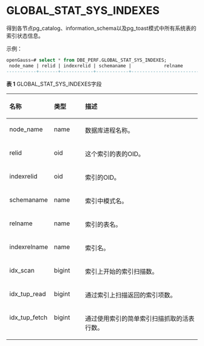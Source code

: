 # GLOBAL\_STAT\_SYS\_INDEXES

得到各节点pg\_catalog、information\_schema以及pg\_toast模式中所有系统表的索引状态信息。

  示例：
  ```sql
  openGauss=# select * from DBE_PERF.GLOBAL_STAT_SYS_INDEXES;
   node_name | relid | indexrelid | schemaname |            relname            |                  indexrelname                  | idx_scan | idx_tup_read | idx_tup_fetch 
  -----------+-------+------------+------------+-------------------------------+------------------------------------------------+----------+--------------+---------------
  ```

**表 1**  GLOBAL\_STAT\_SYS\_INDEXES字段

<a name="zh-cn_topic_0237122587_table7641183314448"></a>
<table><thead align="left"><tr id="zh-cn_topic_0237122587_row1739153319447"><th class="cellrowborder" valign="top" width="17.27%" id="mcps1.2.4.1.1"><p id="zh-cn_topic_0237122587_p8739633144412"><a name="zh-cn_topic_0237122587_p8739633144412"></a><a name="zh-cn_topic_0237122587_p8739633144412"></a><strong id="zh-cn_topic_0237122587_b5739143344416"><a name="zh-cn_topic_0237122587_b5739143344416"></a><a name="zh-cn_topic_0237122587_b5739143344416"></a>名称</strong></p>
</th>
<th class="cellrowborder" valign="top" width="16.8%" id="mcps1.2.4.1.2"><p id="zh-cn_topic_0237122587_p4739153344418"><a name="zh-cn_topic_0237122587_p4739153344418"></a><a name="zh-cn_topic_0237122587_p4739153344418"></a><strong id="zh-cn_topic_0237122587_b1273973374415"><a name="zh-cn_topic_0237122587_b1273973374415"></a><a name="zh-cn_topic_0237122587_b1273973374415"></a>类型</strong></p>
</th>
<th class="cellrowborder" valign="top" width="65.93%" id="mcps1.2.4.1.3"><p id="zh-cn_topic_0237122587_p8739123374411"><a name="zh-cn_topic_0237122587_p8739123374411"></a><a name="zh-cn_topic_0237122587_p8739123374411"></a><strong id="zh-cn_topic_0237122587_b137397337440"><a name="zh-cn_topic_0237122587_b137397337440"></a><a name="zh-cn_topic_0237122587_b137397337440"></a>描述</strong></p>
</th>
</tr>
</thead>
<tbody><tr id="zh-cn_topic_0237122587_row9739163314445"><td class="cellrowborder" valign="top" width="17.27%" headers="mcps1.2.4.1.1 "><p id="zh-cn_topic_0237122587_p1573933318440"><a name="zh-cn_topic_0237122587_p1573933318440"></a><a name="zh-cn_topic_0237122587_p1573933318440"></a>node_name</p>
</td>
<td class="cellrowborder" valign="top" width="16.8%" headers="mcps1.2.4.1.2 "><p id="zh-cn_topic_0237122587_p12739173310443"><a name="zh-cn_topic_0237122587_p12739173310443"></a><a name="zh-cn_topic_0237122587_p12739173310443"></a>name</p>
</td>
<td class="cellrowborder" valign="top" width="65.93%" headers="mcps1.2.4.1.3 "><p id="zh-cn_topic_0237122587_p19740113394418"><a name="zh-cn_topic_0237122587_p19740113394418"></a><a name="zh-cn_topic_0237122587_p19740113394418"></a>数据库进程名称。</p>
</td>
</tr>
<tr id="zh-cn_topic_0237122587_row1874011335443"><td class="cellrowborder" valign="top" width="17.27%" headers="mcps1.2.4.1.1 "><p id="zh-cn_topic_0237122587_p8740113311446"><a name="zh-cn_topic_0237122587_p8740113311446"></a><a name="zh-cn_topic_0237122587_p8740113311446"></a>relid</p>
</td>
<td class="cellrowborder" valign="top" width="16.8%" headers="mcps1.2.4.1.2 "><p id="zh-cn_topic_0237122587_p7740123318449"><a name="zh-cn_topic_0237122587_p7740123318449"></a><a name="zh-cn_topic_0237122587_p7740123318449"></a>oid</p>
</td>
<td class="cellrowborder" valign="top" width="65.93%" headers="mcps1.2.4.1.3 "><p id="zh-cn_topic_0237122587_p14740153384417"><a name="zh-cn_topic_0237122587_p14740153384417"></a><a name="zh-cn_topic_0237122587_p14740153384417"></a>这个索引的表的OID。</p>
</td>
</tr>
<tr id="zh-cn_topic_0237122587_row19740103364416"><td class="cellrowborder" valign="top" width="17.27%" headers="mcps1.2.4.1.1 "><p id="zh-cn_topic_0237122587_p6740173344413"><a name="zh-cn_topic_0237122587_p6740173344413"></a><a name="zh-cn_topic_0237122587_p6740173344413"></a>indexrelid</p>
</td>
<td class="cellrowborder" valign="top" width="16.8%" headers="mcps1.2.4.1.2 "><p id="zh-cn_topic_0237122587_p1974033324419"><a name="zh-cn_topic_0237122587_p1974033324419"></a><a name="zh-cn_topic_0237122587_p1974033324419"></a>oid</p>
</td>
<td class="cellrowborder" valign="top" width="65.93%" headers="mcps1.2.4.1.3 "><p id="zh-cn_topic_0237122587_p57401833134410"><a name="zh-cn_topic_0237122587_p57401833134410"></a><a name="zh-cn_topic_0237122587_p57401833134410"></a>索引的OID。</p>
</td>
</tr>
<tr id="zh-cn_topic_0237122587_row4740143311446"><td class="cellrowborder" valign="top" width="17.27%" headers="mcps1.2.4.1.1 "><p id="zh-cn_topic_0237122587_p19740173394413"><a name="zh-cn_topic_0237122587_p19740173394413"></a><a name="zh-cn_topic_0237122587_p19740173394413"></a>schemaname</p>
</td>
<td class="cellrowborder" valign="top" width="16.8%" headers="mcps1.2.4.1.2 "><p id="zh-cn_topic_0237122587_p27411333114411"><a name="zh-cn_topic_0237122587_p27411333114411"></a><a name="zh-cn_topic_0237122587_p27411333114411"></a>name</p>
</td>
<td class="cellrowborder" valign="top" width="65.93%" headers="mcps1.2.4.1.3 "><p id="zh-cn_topic_0237122587_p3741163314419"><a name="zh-cn_topic_0237122587_p3741163314419"></a><a name="zh-cn_topic_0237122587_p3741163314419"></a>索引中模式名。</p>
</td>
</tr>
<tr id="zh-cn_topic_0237122587_row1874110337440"><td class="cellrowborder" valign="top" width="17.27%" headers="mcps1.2.4.1.1 "><p id="zh-cn_topic_0237122587_p1274183394416"><a name="zh-cn_topic_0237122587_p1274183394416"></a><a name="zh-cn_topic_0237122587_p1274183394416"></a>relname</p>
</td>
<td class="cellrowborder" valign="top" width="16.8%" headers="mcps1.2.4.1.2 "><p id="zh-cn_topic_0237122587_p8741193317445"><a name="zh-cn_topic_0237122587_p8741193317445"></a><a name="zh-cn_topic_0237122587_p8741193317445"></a>name</p>
</td>
<td class="cellrowborder" valign="top" width="65.93%" headers="mcps1.2.4.1.3 "><p id="zh-cn_topic_0237122587_p117413339449"><a name="zh-cn_topic_0237122587_p117413339449"></a><a name="zh-cn_topic_0237122587_p117413339449"></a>索引的表名。</p>
</td>
</tr>
<tr id="zh-cn_topic_0237122587_row17741143324418"><td class="cellrowborder" valign="top" width="17.27%" headers="mcps1.2.4.1.1 "><p id="zh-cn_topic_0237122587_p67411833194416"><a name="zh-cn_topic_0237122587_p67411833194416"></a><a name="zh-cn_topic_0237122587_p67411833194416"></a>indexrelname</p>
</td>
<td class="cellrowborder" valign="top" width="16.8%" headers="mcps1.2.4.1.2 "><p id="zh-cn_topic_0237122587_p574233314443"><a name="zh-cn_topic_0237122587_p574233314443"></a><a name="zh-cn_topic_0237122587_p574233314443"></a>name</p>
</td>
<td class="cellrowborder" valign="top" width="65.93%" headers="mcps1.2.4.1.3 "><p id="zh-cn_topic_0237122587_p37438334449"><a name="zh-cn_topic_0237122587_p37438334449"></a><a name="zh-cn_topic_0237122587_p37438334449"></a>索引名。</p>
</td>
</tr>
<tr id="zh-cn_topic_0237122587_row57438333444"><td class="cellrowborder" valign="top" width="17.27%" headers="mcps1.2.4.1.1 "><p id="zh-cn_topic_0237122587_p87436335443"><a name="zh-cn_topic_0237122587_p87436335443"></a><a name="zh-cn_topic_0237122587_p87436335443"></a>idx_scan</p>
</td>
<td class="cellrowborder" valign="top" width="16.8%" headers="mcps1.2.4.1.2 "><p id="zh-cn_topic_0237122587_p15743173314413"><a name="zh-cn_topic_0237122587_p15743173314413"></a><a name="zh-cn_topic_0237122587_p15743173314413"></a>bigint</p>
</td>
<td class="cellrowborder" valign="top" width="65.93%" headers="mcps1.2.4.1.3 "><p id="zh-cn_topic_0237122587_p7743163314449"><a name="zh-cn_topic_0237122587_p7743163314449"></a><a name="zh-cn_topic_0237122587_p7743163314449"></a>索引上开始的索引扫描数。</p>
</td>
</tr>
<tr id="zh-cn_topic_0237122587_row14743203334418"><td class="cellrowborder" valign="top" width="17.27%" headers="mcps1.2.4.1.1 "><p id="zh-cn_topic_0237122587_p1743193394411"><a name="zh-cn_topic_0237122587_p1743193394411"></a><a name="zh-cn_topic_0237122587_p1743193394411"></a>idx_tup_read</p>
</td>
<td class="cellrowborder" valign="top" width="16.8%" headers="mcps1.2.4.1.2 "><p id="zh-cn_topic_0237122587_p4744033104413"><a name="zh-cn_topic_0237122587_p4744033104413"></a><a name="zh-cn_topic_0237122587_p4744033104413"></a>bigint</p>
</td>
<td class="cellrowborder" valign="top" width="65.93%" headers="mcps1.2.4.1.3 "><p id="zh-cn_topic_0237122587_p9744333124419"><a name="zh-cn_topic_0237122587_p9744333124419"></a><a name="zh-cn_topic_0237122587_p9744333124419"></a>通过索引上扫描返回的索引项数。</p>
</td>
</tr>
<tr id="zh-cn_topic_0237122587_row574423364413"><td class="cellrowborder" valign="top" width="17.27%" headers="mcps1.2.4.1.1 "><p id="zh-cn_topic_0237122587_p17441339441"><a name="zh-cn_topic_0237122587_p17441339441"></a><a name="zh-cn_topic_0237122587_p17441339441"></a>idx_tup_fetch</p>
</td>
<td class="cellrowborder" valign="top" width="16.8%" headers="mcps1.2.4.1.2 "><p id="zh-cn_topic_0237122587_p874512331441"><a name="zh-cn_topic_0237122587_p874512331441"></a><a name="zh-cn_topic_0237122587_p874512331441"></a>bigint</p>
</td>
<td class="cellrowborder" valign="top" width="65.93%" headers="mcps1.2.4.1.3 "><p id="zh-cn_topic_0237122587_p1774563394417"><a name="zh-cn_topic_0237122587_p1774563394417"></a><a name="zh-cn_topic_0237122587_p1774563394417"></a>通过使用索引的简单索引扫描抓取的活表行数。</p>
</td>
</tr>
</tbody>
</table>

